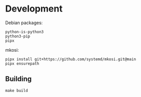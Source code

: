 # Development

Debian packages:

```
python-is-python3
python3-pip 
pipx
```

mkosi:

```
pipx install git+https://github.com/systemd/mkosi.git@main
pipx ensurepath
```


## Building

```
make build
```
